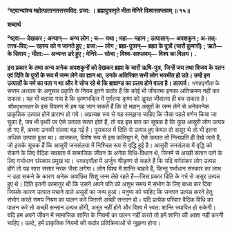 **²ष्ट्वान्यांश्च महोत्पातानतत्तत्त्वविद: प्रजा: ।** **ब्रह्मपुत्रानृते भीता मेनिरे विश्वसश्प्लवम् ॥ १५॥** 

**शब्दार्थ** 

**²ष्ट्वा—** **देखकर** **; अन्यान्—** **अन्य लोग** **; च—** **यथा** **; महा—** **महान** **; उत्पातान्—** **अपशकुन** **; अ-तत्-तत्त्व-विद:—** **रहस्य** **को न जानते हुए** **; प्रजा:—** **लोग** **; ब्रह्म-पुत्रान्—** **ब्रह्मा के पुत्रों (चारों कुमारों)** **; ऋते—** **के सिवाय** **; भीता:—** **अन्यन्त** **डरे हुए** **; मेनिरे—** **सोचा** **; विश्व-सश्प्लवम्—** **विश्व का विलय।** **.** 

**इस प्रकार के तथा अन्य अनेक अपशकुनों को देखकर ब्रह्मा के चारों ऋषि-पुत्र,** **जिन्हें जय तथा विजय के पतन एवं दिति के पुत्रों के रूप में जन्म लेने का ज्ञान था,** **उनके अतिरिक्त सभी लोग भयभीत हो उठे। उन्हें इन उत्पातों के मर्म का पता न था और** **वे सोच रहे थे कि ब्रह्माण्ड का प्रलय होने वाला है।** **तात्पर्य :** *भगवद्गीता* के सप्तम अध्याय के अनुसार प्रकृति के नियम इतने कठोर हैं कि कोई भी जीवात्मा इनका अतिक्रमण नहीं कर सकता। यह भी बताया गया है कि कृष्णभकि्त में पूर्णतया कृष्ण को अॢपत जीवात्मा ही बच सकता है। *श्रीमद्भागवत* के इस विवरण से हम यह जान सकते हैं कि दो महान् असुरों के जन्म लेने से अनेकानेक प्राकृतिक उत्पात होने प्रारश्भ हो गये। अप्रत्यक्ष रूप से यह समझना चाहिए कि जैसा पहले वर्णन किया जा चुका है, जब भी पृथ्वी पर ऐसे उत्पात सतत होते हैं, तो यह इस बात का सूचक है कि कुछ आसुरी लोग उत्पन्न हो गए हैं, अथवा उनकी संलया बढ़ गई है। पुराकाल में दिति से उत्पन्न हुए केवल दो असुर थे तो भी इतना अधिक उत्पात हुआ था। आजकल, विशेष रूप से इस कलियुग में, ऐसे उत्पात तो नित्यप्रति ही देखे जाते हैं, जो इसके सूचक हैं कि आसुरी जनसंलया में निश्चित रूप से वृद्धि हुई है। आसुरी जनसंलया में वृद्धि को रोकने के लिए वैदिक सवयता में सामाजिक जीवन के अनेक विधि-विधान थे, जिनमें से अच्छी संतान पाने के लिए गर्भाधान संस्कार प्रमुख था। *भगवद्गीता* में अर्जुन श्रीकृष्ण से कहते हैं कि यदि वर्णसंकर लोग उत्पन्न होंगे तो यह सारा संसार नरक जैसा लगेगा। लोग विश्व में शान्ति चाहते हैं, किन्तु गर्भाधान संस्कार का लाभ न उठा सकने के कारण अनेक अवांछित शिशु जन्म लेते रहते हैं—जिस प्रकार दिति के गर्भ से असुर उत्पन्न हुए थे। दिति इतनी कामातुर थी कि उसने अपने पति को अशुभ समय में संभोग के लिए बाध्य कर दिया जिसके कारण उत्पात मचाने वाले असुरों का जन्म हुआ। मनुष्य को चाहिए कि सन्तान उत्पन्न करने हेतु संभोग करते समय नियम का पालन करे जिससे अच्छी सन्तान हो। यदि प्रत्येक परिवार वैदिक विधि का पालन करे तो अच्छी सन्तान उत्पन्न होंगी, असुर नहीं होगे और विश्व में स्वत: शान्ति स्थापित हो सकेगी। यदि हम अपने जीवन में सामाजिक शान्ति के नियमों का पालन नहीं करते तो हमें शान्ति की आशा नहीं करनी चाहिए। उल्टे, हमें प्राकृतिक नियमों की कठोर प्रतिक्रियाओं से जूझना होगा।  